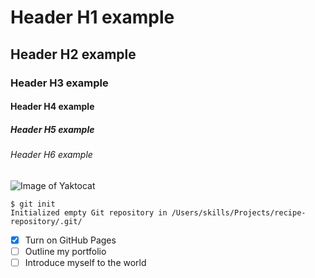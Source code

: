 # Header H1 example
## Header H2 example
### Header H3 example
#### Header H4 example
##### Header H5 example 
###### Header H6 example


![Image of Yaktocat](https://octodex.github.com/images/yaktocat.png)


```
$ git init
Initialized empty Git repository in /Users/skills/Projects/recipe-repository/.git/
```

- [x] Turn on GitHub Pages
- [ ] Outline my portfolio
- [ ] Introduce myself to the world
